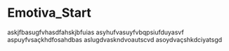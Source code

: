 # Emotiva_Start
askjfbasugfvhasdfahskjbfuias
asyhufvasuyfvbqpsiufduyasvf
aspuyfvsaçkhdfosahdbas
aslugdvaskndvoautscvd 
asoydvaçshkdciyatsgd 

